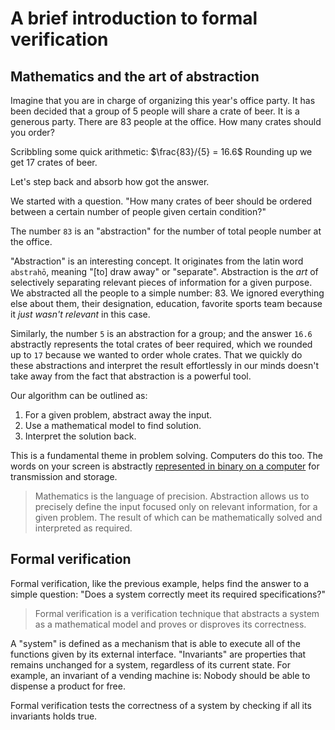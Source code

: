 # A brief introduction to formal verification

## Mathematics and the art of abstraction

Imagine that you are in charge of organizing this year's office party. It has been decided that a group of 5 people will share a crate of beer. It is a generous party. There are 83 people at the office. How many crates should you order?

Scribbling some quick arithmetic: $\frac{83}/{5} = 16.6$ Rounding up we get 17 crates of beer.

Let's step back and absorb how got the answer.

We started with a question. "How many crates of beer should be ordered between a certain number of people given certain condition?"

The number `83` is an "abstraction" for the number of total people number at the office.

"Abstraction" is an interesting concept. It originates from the latin word `abstrahō`, meaning "[to] draw away" or "separate". Abstraction is the _art_ of selectively separating relevant pieces of information for a given purpose. We abstracted all the people to a simple number: 83. We ignored everything else about them, their designation, education, favorite sports team because it _just wasn't relevant_ in this case.

Similarly, the number `5` is an abstraction for a group; and the answer `16.6` abstractly represents the total crates of beer required, which we rounded up to `17` because we wanted to order whole crates. That we quickly do these abstractions and interpret the result effortlessly in our minds doesn't take away from the fact that abstraction is a powerful tool.

Our algorithm can be outlined as:

1. For a given problem, abstract away the input.
2. Use a mathematical model to find solution.
3. Interpret the solution back.

This is a fundamental theme in problem solving. Computers do this too. The words on your screen is abstractly [represented in binary on a computer](https://en.wikipedia.org/wiki/ASCII) for transmission and storage.

> Mathematics is the language of precision. Abstraction allows us to precisely define the input focused only on relevant information, for a given problem. The result of which can be mathematically solved and interpreted as required.

## Formal verification

Formal verification, like the previous example, helps find the answer to a simple question: "Does a system correctly meet its required specifications?"

> Formal verification is a verification technique that abstracts a system as a mathematical model and proves or disproves its correctness.

A "system" is defined as a mechanism that is able to execute all of the functions given by its external interface. "Invariants" are properties that remains unchanged for a system, regardless of its current state. For example, an invariant of a vending machine is: Nobody should be able to dispense a product for free.

Formal verification tests the correctness of a system by checking if all its invariants holds true.
